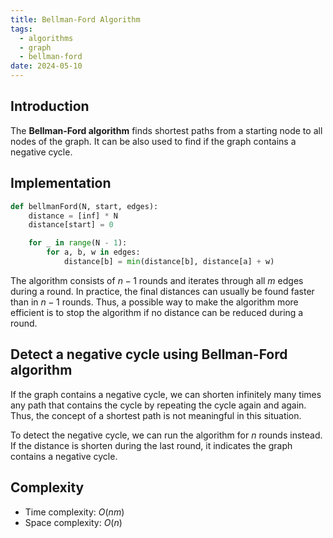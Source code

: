 ```yaml
---
title: Bellman-Ford Algorithm
tags:
  - algorithms
  - graph
  - bellman-ford
date: 2024-05-10
---
```


## Introduction

The **Bellman-Ford algorithm** finds shortest paths from a starting node to all nodes of the graph. It can be also used to find if the graph contains a negative cycle.

## Implementation

```py
def bellmanFord(N, start, edges):
    distance = [inf] * N
    distance[start] = 0

    for _ in range(N - 1):
        for a, b, w in edges:
            distance[b] = min(distance[b], distance[a] + w)
```

The algorithm consists of ${n-1}$ rounds and iterates through all ${m}$ edges during a round. In practice, the final distances can usually be found faster than in ${n - 1}$ rounds. Thus, a possible way to make the algorithm more efficient is to stop the algorithm if no distance can be reduced during a round.

## Detect a negative cycle using Bellman-Ford algorithm

If the graph contains a negative cycle, we can shorten infinitely many times any path that contains the cycle by repeating the cycle again and again. Thus, the concept of a shortest path is not meaningful in this situation.

To detect the negative cycle, we can run the algorithm for ${n}$ rounds instead. If the distance is shorten during the last round, it indicates the graph contains a negative cycle.

## Complexity

- Time complexity: ${O(nm)}$
- Space complexity: ${O(n)}$
